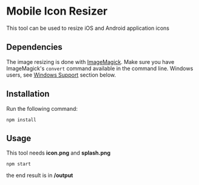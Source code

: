 # Mobile Icon Resizer
This tool can be used to resize iOS and Android application icons

## Dependencies
The image resizing is done with [ImageMagick](http://www.imagemagick.org/). Make sure you have ImageMagick's `convert` command available in the command line.  Windows users, see [Windows Support](#windows-support) section below.

## Installation
Run the following command:

    npm install

## Usage
This tool needs **icon.png** and **splash.png** 

    npm start
    
the end result is in **/output**
